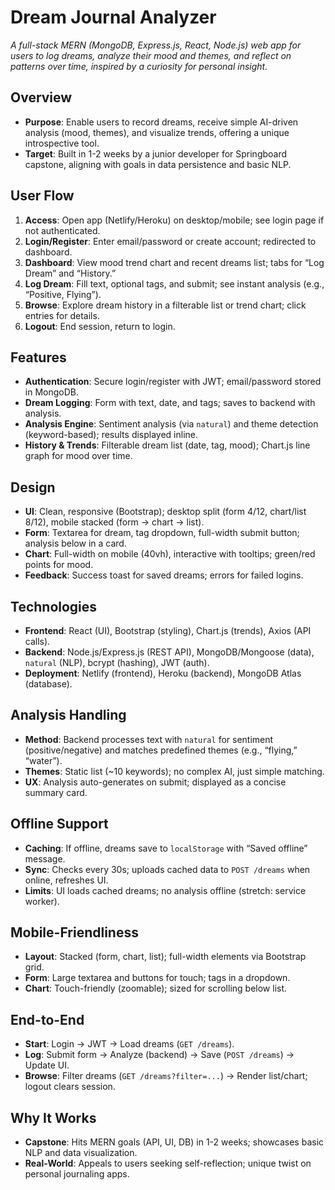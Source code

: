 # Dream Journal Analyzer

_A full-stack MERN (MongoDB, Express.js, React, Node.js) web app for users to log dreams, analyze their mood and themes, and reflect on patterns over time, inspired by a curiosity for personal insight._

## Overview

- **Purpose**: Enable users to record dreams, receive simple AI-driven analysis (mood, themes), and visualize trends, offering a unique introspective tool.
- **Target**: Built in 1-2 weeks by a junior developer for Springboard capstone, aligning with goals in data persistence and basic NLP.

## User Flow

1. **Access**: Open app (Netlify/Heroku) on desktop/mobile; see login page if not authenticated.
2. **Login/Register**: Enter email/password or create account; redirected to dashboard.
3. **Dashboard**: View mood trend chart and recent dreams list; tabs for “Log Dream” and “History.”
4. **Log Dream**: Fill text, optional tags, and submit; see instant analysis (e.g., “Positive, Flying”).
5. **Browse**: Explore dream history in a filterable list or trend chart; click entries for details.
6. **Logout**: End session, return to login.

## Features

- **Authentication**: Secure login/register with JWT; email/password stored in MongoDB.
- **Dream Logging**: Form with text, date, and tags; saves to backend with analysis.
- **Analysis Engine**: Sentiment analysis (via `natural`) and theme detection (keyword-based); results displayed inline.
- **History & Trends**: Filterable dream list (date, tag, mood); Chart.js line graph for mood over time.

## Design

- **UI**: Clean, responsive (Bootstrap); desktop split (form 4/12, chart/list 8/12), mobile stacked (form -> chart -> list).
- **Form**: Textarea for dream, tag dropdown, full-width submit button; analysis below in a card.
- **Chart**: Full-width on mobile (40vh), interactive with tooltips; green/red points for mood.
- **Feedback**: Success toast for saved dreams; errors for failed logins.

## Technologies

- **Frontend**: React (UI), Bootstrap (styling), Chart.js (trends), Axios (API calls).
- **Backend**: Node.js/Express.js (REST API), MongoDB/Mongoose (data), `natural` (NLP), bcrypt (hashing), JWT (auth).
- **Deployment**: Netlify (frontend), Heroku (backend), MongoDB Atlas (database).

## Analysis Handling

- **Method**: Backend processes text with `natural` for sentiment (positive/negative) and matches predefined themes (e.g., “flying,” “water”).
- **Themes**: Static list (~10 keywords); no complex AI, just simple matching.
- **UX**: Analysis auto-generates on submit; displayed as a concise summary card.

## Offline Support

- **Caching**: If offline, dreams save to `localStorage` with “Saved offline” message.
- **Sync**: Checks every 30s; uploads cached data to `POST /dreams` when online, refreshes UI.
- **Limits**: UI loads cached dreams; no analysis offline (stretch: service worker).

## Mobile-Friendliness

- **Layout**: Stacked (form, chart, list); full-width elements via Bootstrap grid.
- **Form**: Large textarea and buttons for touch; tags in a dropdown.
- **Chart**: Touch-friendly (zoomable); sized for scrolling below list.

## End-to-End

- **Start**: Login -> JWT -> Load dreams (`GET /dreams`).
- **Log**: Submit form -> Analyze (backend) -> Save (`POST /dreams`) -> Update UI.
- **Browse**: Filter dreams (`GET /dreams?filter=...`) -> Render list/chart; logout clears session.

## Why It Works

- **Capstone**: Hits MERN goals (API, UI, DB) in 1-2 weeks; showcases basic NLP and data visualization.
- **Real-World**: Appeals to users seeking self-reflection; unique twist on personal journaling apps.
